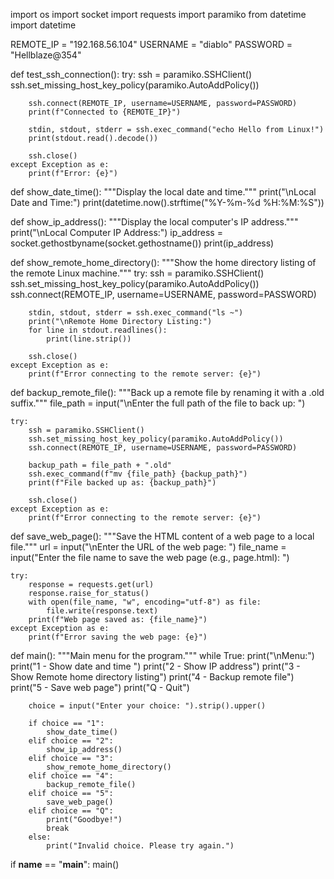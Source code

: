 import os
import socket
import requests
import paramiko
from datetime import datetime

REMOTE_IP = "192.168.56.104"
USERNAME = "diablo" 
PASSWORD = "Hellblaze@354" 

def test_ssh_connection():
    try:
        ssh = paramiko.SSHClient()
        ssh.set_missing_host_key_policy(paramiko.AutoAddPolicy())

        ssh.connect(REMOTE_IP, username=USERNAME, password=PASSWORD)
        print(f"Connected to {REMOTE_IP}")

        stdin, stdout, stderr = ssh.exec_command("echo Hello from Linux!")
        print(stdout.read().decode())

        ssh.close()
    except Exception as e:
        print(f"Error: {e}")

def show_date_time():
    """Display the local date and time."""
    print("\nLocal Date and Time:")
    print(datetime.now().strftime("%Y-%m-%d %H:%M:%S"))

def show_ip_address():
    """Display the local computer's IP address."""
    print("\nLocal Computer IP Address:")
    ip_address = socket.gethostbyname(socket.gethostname())
    print(ip_address)

def show_remote_home_directory():
    """Show the home directory listing of the remote Linux machine."""
    try:
        ssh = paramiko.SSHClient()
        ssh.set_missing_host_key_policy(paramiko.AutoAddPolicy())
        ssh.connect(REMOTE_IP, username=USERNAME, password=PASSWORD)

        stdin, stdout, stderr = ssh.exec_command("ls ~")
        print("\nRemote Home Directory Listing:")
        for line in stdout.readlines():
            print(line.strip())

        ssh.close()
    except Exception as e:
        print(f"Error connecting to the remote server: {e}")

def backup_remote_file():
    """Back up a remote file by renaming it with a .old suffix."""
    file_path = input("\nEnter the full path of the file to back up: ")

    try:
        ssh = paramiko.SSHClient()
        ssh.set_missing_host_key_policy(paramiko.AutoAddPolicy())
        ssh.connect(REMOTE_IP, username=USERNAME, password=PASSWORD)

        backup_path = file_path + ".old"
        ssh.exec_command(f"mv {file_path} {backup_path}")
        print(f"File backed up as: {backup_path}")

        ssh.close()
    except Exception as e:
        print(f"Error connecting to the remote server: {e}")

def save_web_page():
    """Save the HTML content of a web page to a local file."""
    url = input("\nEnter the URL of the web page: ")
    file_name = input("Enter the file name to save the web page (e.g., page.html): ")

    try:
        response = requests.get(url)
        response.raise_for_status()
        with open(file_name, "w", encoding="utf-8") as file:
            file.write(response.text)
        print(f"Web page saved as: {file_name}")
    except Exception as e:
        print(f"Error saving the web page: {e}")

def main():
    """Main menu for the program."""
    while True:
        print("\nMenu:")
        print("1 - Show date and time ")
        print("2 - Show IP address")
        print("3 - Show Remote home directory listing")
        print("4 - Backup remote file")
        print("5 - Save web page")
        print("Q - Quit")

        choice = input("Enter your choice: ").strip().upper()

        if choice == "1":
            show_date_time()
        elif choice == "2":
            show_ip_address()
        elif choice == "3":
            show_remote_home_directory()
        elif choice == "4":
            backup_remote_file()
        elif choice == "5":
            save_web_page()
        elif choice == "Q":
            print("Goodbye!")
            break
        else:
            print("Invalid choice. Please try again.")

if __name__ == "__main__":
    main()
